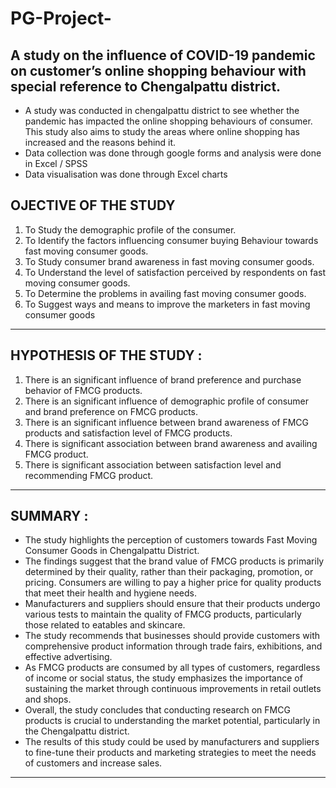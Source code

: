 # PG-Project-
 A study on the influence of COVID-19 pandemic on customer’s online shopping behaviour with special reference to Chengalpattu district.
-------------------------------------------------------------------------------------------------------------
- A study was conducted in chengalpattu district to see whether the pandemic has impacted the online shopping behaviours of consumer. This study also aims to study the areas where online shopping has increased and the reasons behind it. 
- Data collection was done through google forms and analysis were done in Excel / SPSS
- Data visualisation was done through Excel charts
## OJECTIVE OF THE STUDY 

1. To Study the demographic profile of the consumer.
2. To Identify the factors influencing consumer buying Behaviour towards fast
moving consumer goods.
3. To Study consumer brand awareness in fast moving consumer goods.
4. To Understand the level of satisfaction perceived by respondents on fast moving
consumer goods.
5. To Determine the problems in availing fast moving consumer goods.
6. To Suggest ways and means to improve the marketers in fast moving consumer
goods

-------------------------------------------------------------------------------------------------------------
## HYPOTHESIS OF THE STUDY : 
1. There is an significant influence of brand preference and purchase behavior of
FMCG products.
2. There is an significant influence of demographic profile of consumer and brand
preference on FMCG products.
3. There is an significant influence between brand awareness of FMCG products and
satisfaction level of FMCG products.
4. There is significant association between brand awareness and availing FMCG
product.
5. There is significant association between satisfaction level and recommending
FMCG product.
-------------------------------------------------------------------------------------------------------------
## SUMMARY : 

 - The study highlights the perception of customers towards Fast Moving Consumer Goods in Chengalpattu District.
 - The findings suggest that the brand value of FMCG products is primarily determined by their quality, rather than their packaging, promotion, or pricing. Consumers are willing to pay a higher price for quality products that meet their health and hygiene needs.
 - Manufacturers and suppliers should ensure that their products undergo various tests to maintain the quality of FMCG products, particularly those related to eatables and skincare.
- The study recommends that businesses should provide customers with comprehensive product information through trade fairs, exhibitions, and effective advertising.
- As FMCG products are consumed by all types of customers, regardless of income or social status, the study emphasizes the importance of sustaining the market through continuous improvements in retail outlets and shops.
- Overall, the study concludes that conducting research on FMCG products is crucial to understanding the market potential, particularly in the Chengalpattu district.
-  The results of this study could be used by manufacturers and suppliers to fine-tune their products and marketing strategies to meet the needs of customers and increase sales.
-------------------------------------------------------------------------------------------------------------
